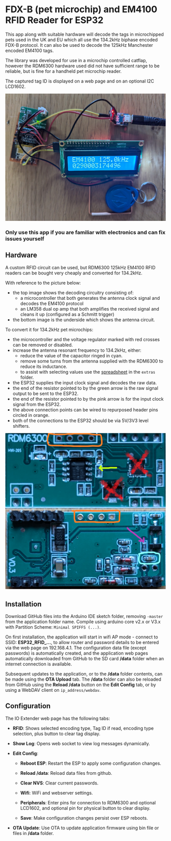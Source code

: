 # FDX-B (pet microchip) and EM4100 RFID Reader for ESP32

This app along with suitable hardware will decode the tags in microchipped pets used in the UK and EU which all use the 134.2kHz biphase encoded FDX-B protocol.
It can also be used to decode the 125kHz Manchester encoded EM4100 tags.

The library was developed for use in a microchip controlled catflap, however the RDM6300 hardware used did not have sufficient range to be reliable, but is fine for a handheld pet microchip reader.

The captured tag ID is displayed on a web page and on an optional I2C LCD1602.

<img src="extras/lcd.jpg" width="600" height="400">


### Only use this app if you are familiar with electronics and can fix issues yourself

## Hardware

A custom RFID circuit can be used, but RDM6300 125kHz EM4100 RFID readers can be bought very cheaply and converted for 134.2kHz.

With reference to the picture below:
- the top image shows the decoding circuitry consisting of:
  - a microcontroller that both generates the antenna clock signal and decodes the EM4100 protocol
  - an LM358 dual op amp that both amplifies the received signal and cleans it up (configured as a Schmitt trigger)
- the bottom image is the underside which shows the antenna circuit.
  
To convert it for 134.2kHz pet microchips:
- the microcontroller and the voltage regulator marked with red crosses can be removed or disabled.
- increase the antenna resonant frequency to 134.2kHz, either:
  - reduce the value of the capacitor ringed in cyan.
  - remove some turns from the antenna supplied with the RDM6300 to reduce its inductance.
  - to assist with selecting values use the [spreadsheet](extras/antennaFreq.xlsx) in the `extras` folder.
- the ESP32 supplies the input clock signal and decodes the raw data.
- the end of the resistor pointed to by the green arrow is the raw signal output to be sent to the ESP32.
- the end of the resistor pointed to by the pink arrow is for the input clock signal from the ESP32.
- the above connection points can be wired to repurposed header pins circled in orange.
- both of the connections to the ESP32 should be via 5V/3V3 level shifters.

![image1](extras/RDM6300.png)


## Installation

Download GitHub files into the Arduino IDE sketch folder, removing `-master` from the application folder name.
Compile using arduino core v2.x or V3.x with Partition Scheme: `Minimal SPIFFS (...)`. 

On first installation, the application will start in wifi AP mode - connect to SSID: **ESP32_RFID_...**, to allow router and password details to be entered via the web page on 192.168.4.1. The configuration data file (except passwords) is automatically created, and the application web pages automatically downloaded from GitHub to the SD card **/data** folder when an internet connection is available. 

Subsequent updates to the application, or to the **/data** folder contents, can be made using the **OTA Upload** tab. The **/data** folder can also be reloaded from GitHub using the **Reload /data** button on the **Edit Config** tab,  or by using a WebDAV client on `ip_address/webdav`.  


## Configuration

The IO Extender web page has the following tabs:

* **RFID**: Shows selected encoding type, Tag ID if read, encoding type selection, plus button to clear tag display.

* **Show Log**: Opens web socket to view log messages dynamically.

* **Edit Config**:

  * **Reboot ESP**: Restart the ESP to apply some configuration changes.

  * **Reload /data**: Reload data files from github.
  
  * **Clear NVS**: Clear current passwords.

  * **Wifi**: WiFi and webserver settings.

  * **Peripherals**: Enter pins for connection to RDM6300 and optional LCD1602, and optional pin for physical button to clear display.

  * **Save**: Make configuration changes persist over ESP reboots.

* **OTA Update**: Use OTA to update application firmware using bin file or files in **/data** folder.

